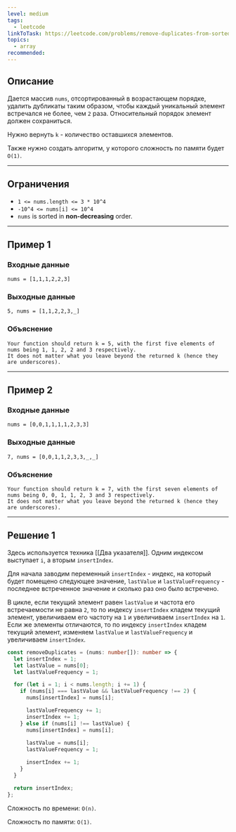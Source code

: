 ```yaml
---
level: medium
tags:
  - leetcode
linkToTask: https://leetcode.com/problems/remove-duplicates-from-sorted-array-ii/
topics:
  - array
recommended:
---
```

## Описание

Дается массив `nums`, отсортированный в возрастающем порядке, удалить дубликаты таким образом, чтобы каждый уникальный элемент встречался не более, чем `2` раза. Относительный порядок элемент должен сохраниться.

Нужно вернуть `k` - количество оставшихся элементов.

Также нужно создать алгоритм, у которого сложность по памяти будет `O(1)`.

---
## Ограничения

- `1 <= nums.length <= 3 * 10^4`
- `-10^4 <= nums[i] <= 10^4`
- `nums` is sorted in **non-decreasing** order.

---
## Пример 1

### Входные данные

```
nums = [1,1,1,2,2,3]
```
### Выходные данные

```
5, nums = [1,1,2,2,3,_]
```
### Объяснение

```
Your function should return k = 5, with the first five elements of nums being 1, 1, 2, 2 and 3 respectively.
It does not matter what you leave beyond the returned k (hence they are underscores).
```

---
## Пример 2

### Входные данные

```
nums = [0,0,1,1,1,1,2,3,3]
```
### Выходные данные

```
7, nums = [0,0,1,1,2,3,3,_,_]
```
### Объяснение

```
Your function should return k = 7, with the first seven elements of nums being 0, 0, 1, 1, 2, 3 and 3 respectively.
It does not matter what you leave beyond the returned k (hence they are underscores).
```

---
## Решение 1

Здесь используется техника [[Два указателя]]. Одним индексом выступает `i`, а вторым `insertIndex`.

Для начала заводим переменный `insertIndex` - индекс, на который будет помещено следующее значение, `lastValue` и `lastValueFrequency` - последнее встреченное значение и сколько раз оно было встречено.

В цикле, если текущий элемент равен `lastValue` и частота его встречаемости не равна `2`, то по индексу `insertIndex` кладем текущий элемент, увеличиваем его частоту на `1` и увеличиваем `insertIndex` на `1`. Если же элементы отличаются, то по индексу `insertIndex` кладем текущий элемент, изменяем `lastValue` и `lastValueFrequency` и увеличиваем `insertIndex`.

```typescript
const removeDuplicates = (nums: number[]): number => {
  let insertIndex = 1;
  let lastValue = nums[0];
  let lastValueFrequency = 1;

  for (let i = 1; i < nums.length; i += 1) {
    if (nums[i] === lastValue && lastValueFrequency !== 2) {
      nums[insertIndex] = nums[i];

      lastValueFrequency += 1;
      insertIndex += 1;
    } else if (nums[i] !== lastValue) {
      nums[insertIndex] = nums[i];
    
      lastValue = nums[i];
      lastValueFrequency = 1;

      insertIndex += 1;
    }
  }

  return insertIndex;
};
```

Сложность по времени: `O(n)`.

Сложность по памяти: `O(1)`.

